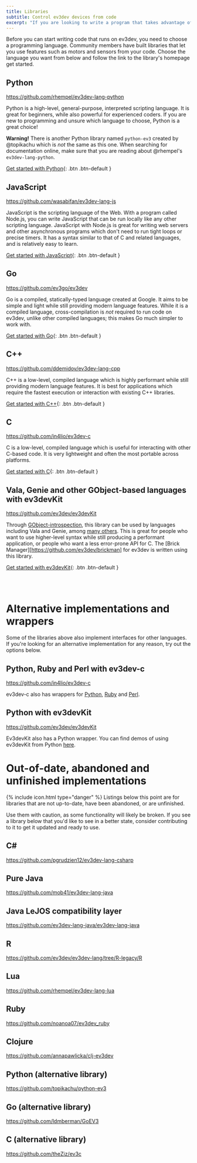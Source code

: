 ```yaml
---
title: Libraries
subtitle: Control ev3dev devices from code
excerpt: "If you are looking to write a program that takes advantage of motors, sensors, or other native devices, using a language binding is the way to go. These are the best options for each language."
---
```


Before you can start writing code that runs on ev3dev, you need to choose a programming language. Community members have built libraries that let you use features
such as motors and sensors from your code. Choose the language you want from below and follow the link to the library's homepage get started.

## Python
<https://github.com/rhempel/ev3dev-lang-python>

Python is a high-level, general-purpose, interpreted scripting language. It is great for beginners, while also powerful for experienced coders.
If you are new to programming and unsure which language to choose, Python is a great choice!

**Warning!** There is another Python library named `python-ev3` created by @topikachu which is _not_ the same as this one. When searching for documentation online, make sure that you are reading about @rhempel's `ev3dev-lang-python`.

[Get started with Python](https://github.com/rhempel/ev3dev-lang-python){: .btn .btn-default }

## JavaScript
<https://github.com/wasabifan/ev3dev-lang-js>

JavaScript is the scripting language of the Web. With a program called Node.js, you can write JavaScript that can be run locally like any other scripting language.
JavaScript with Node.js is great for writing web servers and other asynchronous programs which don't need to run tight loops or precise timers. It has a syntax similar to that of C and related
languages, and is relatively easy to learn.

[Get started with JavaScript](https://github.com/wasabifan/ev3dev-lang-js){: .btn .btn-default }

## Go
<https://github.com/ev3go/ev3dev>

Go is a compiled, statically-typed language created at Google. It aims to be simple and light while still providing modern language features. While it is a compiled language, cross-compilation is _not_ required to run code on ev3dev,
unlike other compiled languages; this makes Go much simpler to work with.

[Get started with Go](https://github.com/ev3go/ev3dev){: .btn .btn-default }

## C++
<https://github.com/ddemidov/ev3dev-lang-cpp>

C++ is a low-level, compiled language which is highly performant while still providing modern language features. It is best for applications which require the fastest execution or
interaction with existing C++ libraries.

[Get started with C++](https://github.com/ddemidov/ev3dev-lang-cpp){: .btn .btn-default }

## C
<https://github.com/in4lio/ev3dev-c>

C is a low-level, compiled language which is useful for interacting with other C-based code. It is very lightweight and often the most portable across platforms.

[Get started with C](https://github.com/in4lio/ev3dev-c){: .btn .btn-default }


## Vala, Genie and other GObject-based languages with ev3devKit
<https://github.com/ev3dev/ev3devKit>

Through [GObject-introspection](https://wiki.gnome.org/Projects/GObjectIntrospection), this library can be used by languages including Vala and Genie, among [many others](https://wiki.gnome.org/Projects/GObjectIntrospection/Users).
This is great for people who want to use higher-level syntax while still producing a performant application, or people who want a less error-prone API for C. The [Brick Manager][https://github.com/ev3dev/brickman]
for ev3dev is written using this library.

[Get started with ev3devKit](https://github.com/ev3dev/ev3devKit){: .btn .btn-default }

<br>
<br>

# Alternative implementations and wrappers

Some of the libraries above also implement interfaces for other languages. If you're looking for an alternative implementation for any reason, try out the options below.

## Python, Ruby and Perl with ev3dev-c
<https://github.com/in4lio/ev3dev-c>

ev3dev-c also has wrappers for [Python](https://github.com/in4lio/ev3dev-c/tree/master/python), [Ruby](https://github.com/in4lio/ev3dev-c/tree/master/ruby) and [Perl](https://github.com/in4lio/ev3dev-c/tree/master/perl). 

## Python with ev3devKit
<https://github.com/ev3dev/ev3devKit>

Ev3devKit also has a Python wrapper. You can find demos of using ev3devKit from Python [here](https://github.com/ev3dev/ev3devKit/tree/ev3dev-jessie/demo/python).

# Out-of-date, abandoned and unfinished implementations

<div class="panel panel-danger">
<div class="panel-heading">
    {% include icon.html type="danger" %}
    Listings below this point are for libraries that are not up-to-date, have been abandoned, or are unfinished.
</div>
<div class="panel-body">
<p>
    Use them with caution, as some functionality will likely be broken. If you see a library below that you'd like to see in a better state, consider contributing to it to get it updated and ready to use.
</p>
</div>
</div>

## C#
<https://github.com/pgrudzien12/ev3dev-lang-csharp>

## Pure Java
<https://github.com/mob41/ev3dev-lang-java>

## Java LeJOS compatibility layer
<https://github.com/ev3dev-lang-java/ev3dev-lang-java>

## R
<https://github.com/ev3dev/ev3dev-lang/tree/R-legacy/R>

## Lua
<https://github.com/rhempel/ev3dev-lang-lua>

## Ruby
<https://github.com/noanoa07/ev3dev_ruby>

## Clojure
<https://github.com/annapawlicka/clj-ev3dev>

## Python (alternative library)
<https://github.com/topikachu/python-ev3>

## Go (alternative library)
<https://github.com/ldmberman/GoEV3>

## C (alternative library)
<https://github.com/theZiz/ev3c>
